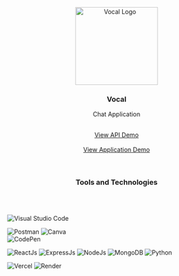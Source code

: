 <div align="center">
  <a href="https://github.com/othneildrew/Best-README-Template">
    <img src="cropbox_logo.png" alt="Vocal Logo" width="190" height="180">
  </a>

  <h3 align="center">Vocal</h3>

  <p align="center">
   Chat Application
    <br />
  </p>
  <br>
   <a  href="https://vocal-backend.vercel.app/" target="_blank" rel="noopener noreferrer" >View API Demo</a>
  <br><br>
  <a  href="https://vocal-backend.vercel.app/" target="_blank" rel="noopener noreferrer" >View Application Demo</a>
</div>

<br>
<br>
  <h3 align="center">Tools and Technologies</h3>
<br>
<br>

                                                                           
  ![Visual Studio Code](https://img.shields.io/badge/Visual%20Studio%20Code-0078d7.svg?style=for-the-badge&logo=visual-studio-code&logoColor=white)

  ![Postman](https://img.shields.io/badge/Postman-FF6C37?style=for-the-badge&logo=postman&logoColor=white)
  ![Canva](https://img.shields.io/badge/Canva-%2300C4CC.svg?style=for-the-badge&logo=Canva&logoColor=white)     
  ![CodePen](https://img.shields.io/badge/Codepen-000000?style=for-the-badge&logo=codepen&logoColor=white)

  
    
  ![ReactJs](https://img.shields.io/badge/React-20232A?style=for-the-badge&logo=react&logoColor=61DAFB)
  ![ExpressJs](	https://img.shields.io/badge/Express.js-404D59?style=for-the-badge)
  ![NodeJs](https://img.shields.io/badge/Node.js-43853D?style=for-the-badge&logo=node.js&logoColor=white)
  ![MongoDB](https://img.shields.io/badge/MongoDB-4EA94B?style=for-the-badge&logo=mongodb&logoColor=white)
  ![Python](https://img.shields.io/badge/Python-3776AB?style=for-the-badge&logo=python&logoColor=white)

   	

  ![Vercel](https://img.shields.io/badge/Vercel-000000?style=for-the-badge&logo=vercel&logoColor=white)
  ![Render](https://img.shields.io/badge/Render_Cloud-4EA94B?style=for-the-badge&logo=render&logoColor=white)
